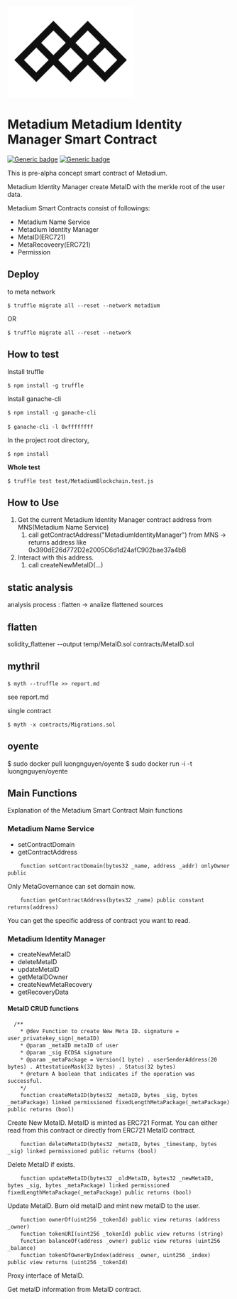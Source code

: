 ![meta logo](./misc/Metadium_Logo_Vertical_PNG.png)
# Metadium Metadium Identity Manager Smart Contract
[![Generic badge](https://img.shields.io/badge/build-passing-green.svg)](https://shields.io/)    [![Generic badge](https://img.shields.io/badge/licence-MIT-blue.svg)](https://shields.io/)

This is pre-alpha concept smart contract of Metadium.

Metadium Identity Manager create MetaID with the merkle root of the user data.

Metadium Smart Contracts consist of followings:
* Metadium Name Service
* Metadium Identity Manager
* MetaID(ERC721)
* MetaRecoveery(ERC721)
* Permission


## Deploy

to meta network
```
$ truffle migrate all --reset --network metadium
```
OR
```
$ truffle migrate all --reset --network
```

## How to test
Install truffle

```
$ npm install -g truffle

```

Install ganache-cli

```
$ npm install -g ganache-cli

$ ganache-cli -l 0xffffffff
```

In the project root directory, 

```
$ npm install
```

**Whole test**
```
$ truffle test test/MetadiumBlockchain.test.js
```

## How to Use
1. Get the current Metadium Identity Manager contract address from MNS(Metadium Name Service)
    1. call getContractAddress("MetadiumIdentityManager") from MNS -> returns address like 0x390dE26d772D2e2005C6d1d24afC902bae37a4bB
2. Interact with this address.
    1. call createNewMetaID(...)

## static analysis
analysis process : flatten -> analize flattened sources

flatten
-------------
solidity_flattener --output temp/MetaID.sol contracts/MetaID.sol

mythril
-------------

```
$ myth --truffle >> report.md
```

see report.md


single contract

```
$ myth -x contracts/Migrations.sol
```

oyente
-------------
$ sudo docker pull luongnguyen/oyente
$ sudo docker run -i -t luongnguyen/oyente

## Main Functions
Explanation of the Metadium Smart Contract Main functions

### Metadium Name Service
* setContractDomain
* getContractAddress

```
    function setContractDomain(bytes32 _name, address _addr) onlyOwner public
```
Only MetaGovernance can set domain now.



```
    function getContractAddress(bytes32 _name) public constant returns(address)
```
You can get the specific address of contract you want to read.


### Metadium Identity Manager
* createNewMetaID
* deleteMetaID
* updateMetaID
* getMetaIDOwner
* createNewMetaRecovery
* getRecoveryData


#### MetaID CRUD functions
```
  /**
    * @dev Function to create New Meta ID. signature = user_privatekey_sign(_metaID)
    * @param _metaID metaID of user
    * @param _sig ECDSA signature
    * @param _metaPackage = Version(1 byte) . userSenderAddress(20 bytes) . AttestationMask(32 bytes) . Status(32 bytes) 
    * @return A boolean that indicates if the operation was successful.
    */
    function createMetaID(bytes32 _metaID, bytes _sig, bytes _metaPackage) linked permissioned fixedLengthMetaPackage(_metaPackage) public returns (bool)
```

Create New MetaID. MetaID is minted as ERC721 Format. You can either read from this contract or directly from ERC721 MetaID contract.


```
    function deleteMetaID(bytes32 _metaID, bytes _timestamp, bytes _sig) linked permissioned public returns (bool)
```
Delete MetaID if exists.

```
    function updateMetaID(bytes32 _oldMetaID, bytes32 _newMetaID, bytes _sig, bytes _metaPackage) linked permissioned fixedLengthMetaPackage(_metaPackage) public returns (bool)
```     
Update MetaID. Burn old metaID and mint new metaID to the user.


```
    function ownerOf(uint256 _tokenId) public view returns (address _owner)
    function tokenURI(uint256 _tokenId) public view returns (string)
    function balanceOf(address _owner) public view returns (uint256 _balance)
    function tokenOfOwnerByIndex(address _owner, uint256 _index) public view returns (uint256 _tokenId)
```
Proxy interface of MetaID.

Get metaID information from MetaID contract.